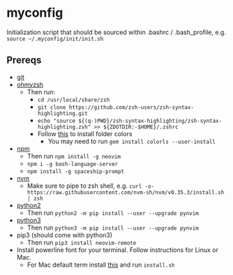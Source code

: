 # myconfig

Initialization script that should be sourced within .bashrc / .bash_profile, e.g. `source ~/.myconfig/init/init.sh`

## Prereqs

- [git](https://git-scm.com/)
- [ohmyzsh](https://github.com/ohmyzsh/ohmyzsh)
  - Then run:
    - `cd /usr/local/share/zsh`
    - `git clone https://github.com/zsh-users/zsh-syntax-highlighting.git`
    - `echo "source ${(q-)PWD}/zsh-syntax-highlighting/zsh-syntax-highlighting.zsh" >> ${ZDOTDIR:-$HOME}/.zshrc`
    - Follow [this](https://github.com/athityakumar/colorls#installation) to install folder colors
       - You may need to run `gem install colorls --user-install`
- [npm](https://nodejs.org/en/download/)
  - Then run `npm install -g neovim`
  - `npm i -g bash-language-server`
  - `npm install -g spaceship-prompt`
- [nvm](https://github.com/nvm-sh/nvm)
  - Make sure to pipe to zsh shell, e.g. `curl -o- https://raw.githubusercontent.com/nvm-sh/nvm/v0.35.3/install.sh | zsh`
- [python2](https://www.python.org/download/releases/2.0/)
  - Then run `python2 -m pip install --user --upgrade pynvim`
- [python3](https://www.python.org/downloads/)
  - Then run `python3 -m pip install --user --upgrade pynvim`
- pip3 (should come with python3)
  - Then run `pip3 install neovim-remote`
- Install powerline font for your terminal. Follow instructions for Linux or Mac.
  - For Mac default term install [this](https://github.com/powerline/fonts/archive/master.zip) and run `install.sh`  
